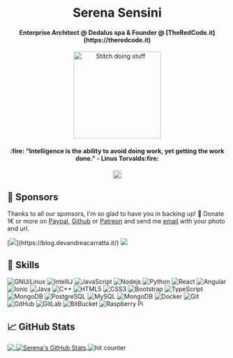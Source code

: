 <h1 align="center">Serena Sensini </h1>
<h4 align="center">Enterprise Architect @ Dedalus spa & Founder @ [TheRedCode.it](https://theredcode.it)</h4>

<p align="center">
 <img width="200px" src="https://media.giphy.com/media/VRyiBxgvy9H3y/giphy.gif" align="center" alt="Stitch doing stuff" />
 <h4 align="center">:fire:	"Intelligence is the ability to avoid doing work, yet getting the work done." - Linus Torvalds:fire:	</h4>
</p>

<p align="center">
  <a href=https://www.linkedin.com/in/serenasensini target="blank"><img align="center" src="https://seeklogo.com/images/L/linkedin-icon-logo-05B2880899-seeklogo.com.png" alt="serenasensini" height="20" width="20" />
  </a>
</p>

## 👑 Sponsors

Thanks to all our sponsors, I'm so glad to have you in backing up! 🙏 Donate 1€ or more on [Paypal](https://www.paypal.me/sersensini), [Github](https://github.com/sponsors/serenasensini) or [Patreon](https://www.patreon.com/theredcode_it) and send me [email](mailto:info@theredcode.it) with your photo and url.

[![](https://blog.devandreacarratta.it/logo_header.png?)](https://blog.devandreacarratta.it/) 
[![](https://ucarecdn.com/6e4e9873-ad91-4aaf-99f9-a97d042e4262/bannercqv512x80.png)](https://www.breveglieri.it) 

</div>

## 🔧 Skills

![GNU/Linux](https://img.shields.io/badge/-OS-Linux?style=flat-square&logo=linux&logoColor=black)
![IntelliJ](https://img.shields.io/badge/-Editor-IntelliJ_IDEA?style=flat-square&logo=intellij-idea&logoColor=black)
![JavaScript](https://img.shields.io/badge/-JavaScript-black?style=flat-square&logo=javascript)
![Nodejs](https://img.shields.io/badge/-Nodejs-black?style=flat-square&logo=Node.js)
![Python](https://img.shields.io/badge/-Python-black?style=flat-square&logo=Python)
![React](https://img.shields.io/badge/-React-black?style=flat-square&logo=react)
![Angular](https://img.shields.io/badge/-Angular-black?style=flat-square&logo=angular)
![Ionic](https://img.shields.io/badge/-Ionic-black?style=flat-square&logo=ionic)
![Java](https://img.shields.io/badge/-java-E34A86?style=flat-square&logo=java)
![C++](https://img.shields.io/badge/-C++-00599C?style=flat-square&logo=c)
![HTML5](https://img.shields.io/badge/-HTML5-E34F26?style=flat-square&logo=html5&logoColor=white)
![CSS3](https://img.shields.io/badge/-CSS3-1572B6?style=flat-square&logo=css3)
![Bootstrap](https://img.shields.io/badge/-Bootstrap-563D7C?style=flat-square&logo=bootstrap)
![TypeScript](https://img.shields.io/badge/-TypeScript-007ACC?style=flat-square&logo=typescript)
![MongoDB](https://img.shields.io/badge/-MongoDB-black?style=flat-square&logo=mongodb)
![PostgreSQL](https://img.shields.io/badge/-PostgreSQL-336791?style=flat-square&logo=postgresql)
![MySQL](https://img.shields.io/badge/-MySQL-black?style=flat-square&logo=mysql)
![MongoDB](https://img.shields.io/badge/-MongoDB-black?style=flat-square&logo=mongodb)
![Docker](https://img.shields.io/badge/-Docker-black?style=flat-square&logo=docker)
![Git](https://img.shields.io/badge/-Git-black?style=flat-square&logo=git)
![GitHub](https://img.shields.io/badge/-GitHub-181717?style=flat-square&logo=github)
![GitLab](https://img.shields.io/badge/-GitLab-FCA121?style=flat-square&logo=gitlab)
![BitBucket](https://img.shields.io/badge/-BitBucket-darkblue?style=flat-square&logo=bitbucket)
![Raspberry Pi](https://img.shields.io/badge/-Raspberry%20Pi-C51A4A?style=flat-square&logo=Raspberry-Pi)

## &#x1f4c8; GitHub Stats

<a href="https://github.com/serenasensini/serenasensini">
  <img align="center" src="https://github-readme-stats.vercel.app/api/top-langs/?username=serenasensini&hide=qml,java&theme=synthwave" />
</a>
<a href="https://github.com/serenasensini/serenasensini">
  <img align="center" src="https://github-readme-stats.vercel.app/api?username=serenasensini&theme=synthwave" alt="Serena's GitHub Stats" />
</a>

<img src="https://profile-counter.glitch.me/serenasensini/count.svg" alt="hit counter" align="center">


